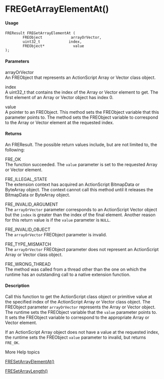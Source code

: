 # FREGetArrayElementAt()

#### Usage

    FREResult FREGetArrayElementAt (
            FREObject             arrayOrVector,
            uint32_t             index,
            FREObject*             value
    );

#### Parameters

arrayOrVector  
An FREObject that represents an ActionScript Array or Vector class object.

index  
A uint32_t that contains the index of the Array or Vector element to get. The
first element of an Array or Vector object has index 0.

value  
A pointer to an FREObject. This method sets the FREObject variable that this
parameter points to. The method sets the FREObject variable to correspond to the
Array or Vector element at the requested index.

#### Returns

An FREResult. The possible return values include, but are not limited to, the
following:

FRE_OK  
The function succeeded. The `value` parameter is set to the requested Array or
Vector element.

FRE_ILLEGAL_STATE  
The extension context has acquired an ActionScript BitmapData or ByteArray
object. The context cannot call this method until it releases the BitmapData or
ByteArray object.

FRE_INVALID_ARGUMENT  
The `arrayOrVector` parameter corresponds to an ActionScript Vector object but
the `index` is greater than the index of the final element. Another reason for
this return value is if the `value` parameter is `NULL`.

FRE_INVALID_OBJECT  
The `arrayOrVector` FREObject parameter is invalid.

FRE_TYPE_MISMATCH  
The `arrayOrVector` FREObject parameter does not represent an ActionScript Array
or Vector class object.

FRE_WRONG_THREAD  
The method was called from a thread other than the one on which the runtime has
an outstanding call to a native extension function.

#### Description

Call this function to get the ActionScript class object or primitive value at
the specified index of the ActionScript Array or Vector class object. The
FREObject parameter `arrayOrVector` represents the Array or Vector object. The
runtime sets the FREObject variable that the `value` parameter points to. It
sets the FREObject variable to correspond to the appropriate Array or Vector
element.

If an ActionScript Array object does not have a value at the requested index,
the runtime sets the FREObject `value` parameter to invalid, but returns
`FRE_OK`.

More Help topics

[FRESetArrayElementAt()](./fresetarrayelementat.md)

[FRESetArrayLength()](./fresetarraylength.md)
